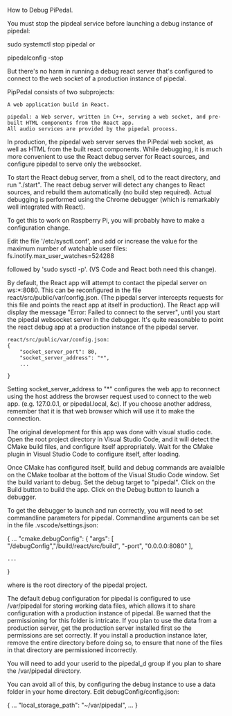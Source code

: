 

How to Debug PiPedal.


You must stop the pipdeal service before launching a debug instance of pipedal:

   sudo systemctl stop pipedal
or

   pipedalconfig -stop

But there's no harm in running a debug react server that's configured to connect to the web 
socket of a production instance of pipedal. 

PipPedal consists of two subprojects:

    A web application build in React. 

    pipedal: a Web server, written in C++, serving a web socket, and pre-built HTML components from the React app.
    All audio services are provided by the pipedal process.

In production, the pipedal web server serves the PiPedal web socket, as well as HTML from the  built 
react components. While debugging, it is much more convenient to use the React debug server for 
React sources, and configure pipedal to serve only the websocket. 

To start the React debug server, from a shell, cd to the react directory, and run "./start". The react debug 
server will detect any changes to React sources, and rebuild them automatically (no build step required). 
Actual debugging is performed using the Chrome debugger (which is remarkably well integrated with React).

To get this to work on Raspberry Pi, you will probably have to make a configuration change.

Edit the file '/etc/sysctl.conf', and add or increase the value for the maximum number of watchable user 
files:
     fs.inotify.max_user_watches=524288

followed by 'sudo sysctl -p'. (VS Code and React both need this change).     

By default, the React app will attempt to contact the pipedal server on ws:*:8080. This can be reconfigured
in the file react/src/public/var/config.json. (The pipedal server intercepts requests for this file and 
points the react app at itself in production). The React app will display the message 
"Error: Failed to connect to the server", until you start the pipedal websocket server in the debugger.
It's quite reasonable to point the react debug app at a production instance of the pipedal server.

    react/src/public/var/config.json: 
    {
        "socket_server_port": 80,
        "socket_server_address": "*",
        ...

    }

Setting socket_server_address to "*" configures the web app to reconnect using the host address the browser
request used to connect to the web app. (e.g. 127.0.0.1, or pipedal.local, &c). If you choose another address,
remember that it is that web browser which will use it to make the connection.

The original development for this app was done with visual studio code. Open the root project directory in
Visual Studio Code, and it will detect the CMake build files, and configure itself appropriately. Wait for 
the CMake plugin in Visual Studio Code to configure itself, after loading. 

Once CMake has configured itself, build and debug commands are avaialble on the CMake toolbar at the 
bottom of the Visual Studio Code window. Set the build variant to debug. Set the debug target to "pipedal". 
Click on the Build button to build the app. Click on the Debug button to launch a debugger.

To get the debugger to launch and run correctly, you will need to set commandline parameters for pipedal. 
Commandline arguments can be set in the file .vscode/settings.json: 

{
    ...
    "cmake.debugConfig": {
        "args": [
          "<projectdiretory>/debugConfig","<projectdiretory>/build/react/src/build",  "-port", "0.0.0.0:8080"
        ],

    ...
}

where <projectdirectory> is the root directory of the pipedal project.

The default debug configuration for pipedal is configured to use /var/pipedal for storing working data files, 
which allows it to share configuration with a production instance of pipedal. Be warned that the permissioning 
for this folder is intricate. If you plan to use the data from a production server, get the production server 
installed first so the permissions are set correctly. If you install a production instance later, remove the 
entire directory before doing so, to ensure that none of the files in that directory are permissioned 
incorrectly.

You will need to add your userid to the pipedal_d group if you plan to share the /var/pipedal directory. 

You can avoid all of this, by configuring the debug instance to use a data folder in your home directory. Edit 
debugConfig/config.json:

{
    ...
    "local_storage_path": "~/var/pipedal",
    ...
}


